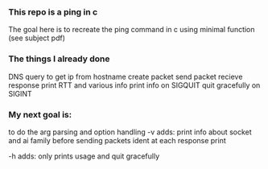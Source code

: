 ### This repo is a ping in c

The goal here is to recreate the ping command in c using minimal function (see subject pdf)

### The things I already done

DNS query to get ip from hostname
create packet
send packet
recieve response
print RTT and various info
print info on SIGQUIT
quit gracefully on SIGINT

### My next goal is:
to do the arg parsing and option handling
-v adds:
    print info about socket and ai family before sending packets
    ident at each response print

-h adds:
    only prints usage and quit gracefully
